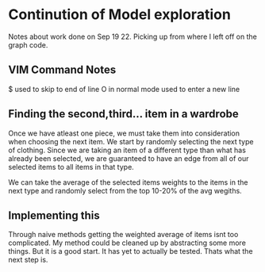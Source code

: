 # Continution of Model exploration

Notes about work done on Sep 19 22. Picking up from where I left off on the graph code.

## VIM Command Notes

$ used to skip to end of line
O  in normal mode used to enter a new line

## Finding the second,third... item in a wardrobe

Once we have atleast one piece, we must take them into consideration when choosing the next item. We start by randomly selecting the next type of clothing. Since we are taking an item of a different type than what has already been selected, we are guaranteed to have an edge from all of our selected items to all items in that type.

We can take the average of the selected items weights to the items in the next type and randomly select from the top 10-20% of the avg wegiths. 

## Implementing this

Through naive methods getting the weighted average of items isnt too complicated. My method could be cleaned up by abstracting some more things. But it is a good start. It has yet to actually be tested. Thats what the next step is.
